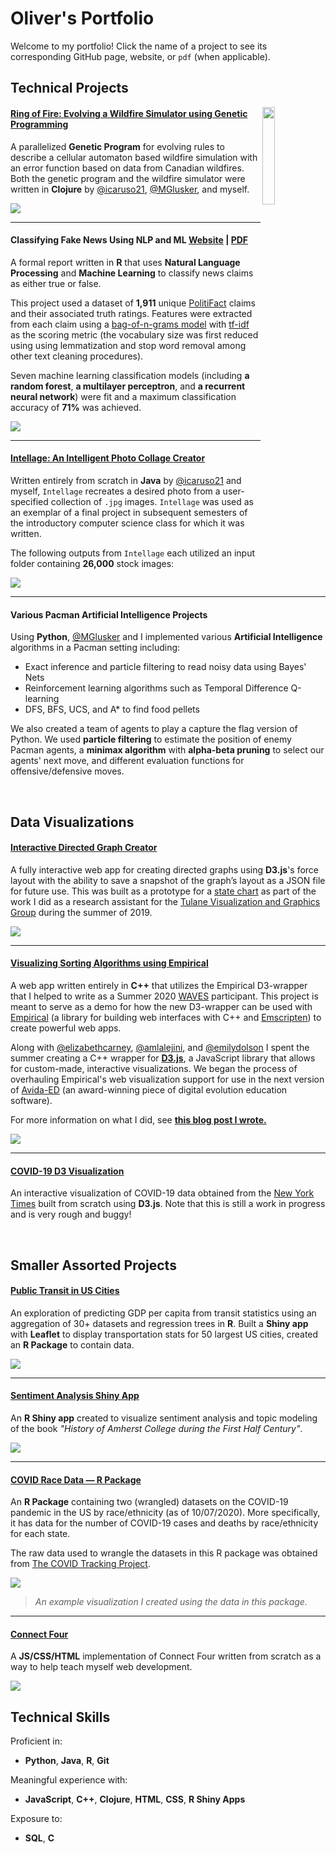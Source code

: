 # Oliver's Portfolio

Welcome to my portfolio! Click the name of a project to see its corresponding GitHub page, website, or  `pdf` (when applicable).

## Technical Projects

<img src="images/ring-of-fire.png?raw=true" width="20%" align="right"/>

#### [Ring of Fire: Evolving a Wildfire Simulator using Genetic Programming](https://github.com/Oliver-BE/ring-of-fire)

A parallelized **Genetic Program** for evolving rules to describe a cellular automaton based wildfire simulation with an error function based on data from Canadian wildfires. Both the genetic program and the wildfire simulator were written in **Clojure** by [@icaruso21](https://github.com/icaruso21), [@MGlusker](https://github.com/MGlusker), and myself.

<img src="images/fire-scar-comparison.png"/>

---

#### Classifying Fake News Using NLP and ML [Website](https://oliver-be.ml/fake-news-nlp/) | [PDF](/pdf/fake-news-nlp.pdf) 

A formal report written in **R** that uses **Natural Language Processing** and **Machine Learning** to classify news claims as either true or false. 

This project used a dataset of **1,911** unique [PolitiFact](https://www.politifact.com/) claims and their associated truth ratings. Features were extracted from each claim using a [bag-of-n-grams model](https://machinelearning.wtf/terms/bag-of-n-grams/) with [tf-idf](https://en.wikipedia.org/wiki/Tf%E2%80%93idf) as the scoring metric (the vocabulary size was first reduced using using lemmatization and stop word removal among other text cleaning procedures). 

Seven machine learning classification models (including **a random forest**, **a multilayer perceptron**, and **a recurrent neural network**) were fit and a maximum classification accuracy of **71%** was achieved.

<img src="images/fake-news.png"/>

---

#### [Intellage: An Intelligent Photo Collage Creator](https://github.com/Oliver-BE/intellage)

Written entirely from scratch in **Java** by [@icaruso21](https://github.com/icaruso21) and myself, `Intellage` recreates a desired photo from a user-specified collection of `.jpg` images. `Intellage` was used as an exemplar of a final project in subsequent semesters of the introductory computer science class for which it was written. 

The following outputs from `Intellage` each utilized an input folder containing **26,000** stock images:

<img src="images/intellage-sample.png?raw=true"/>

---

#### Various Pacman Artificial Intelligence Projects

Using **Python**, [@MGlusker](https://github.com/MGlusker) and I implemented various **Artificial Intelligence** algorithms in a Pacman setting including:
- Exact inference and particle filtering to read noisy data using Bayes' Nets
- Reinforcement learning algorithms such as Temporal Difference Q-learning
- DFS, BFS, UCS, and A* to find food pellets

We also created a team of agents to play a capture the flag version of Python. We used **particle filtering** to estimate the position of enemy Pacman agents, a **minimax algorithm** with **alpha-beta pruning** to select our agents' next move, and different evaluation functions for offensive/defensive moves. 

<br>

## Data Visualizations 

#### [Interactive Directed Graph Creator](https://oliver-be.ml/interactive-directed-graph-creator/)

A fully interactive web app for creating directed graphs using **D3.js**'s force layout with the ability to save a snapshot of the graph’s layout as a JSON file for future use. This was built as a prototype for a [state chart](https://www.tutorialspoint.com/uml/uml_statechart_diagram.html) as part of the work I did as a research assistant for the [Tulane Visualization and Graphics Group](https://tulanevisgraphics.bitbucket.io/) during the summer of 2019.

<img src="images/directed-graph.png?raw=true"/>

---

#### [Visualizing Sorting Algorithms using Empirical](https://oliver-be.ml/sorting-algorithms-d3/)

A web app written entirely in **C++** that utilizes the Empirical D3-wrapper that I helped to write as a Summer 2020 [WAVES](https://mmore500.com/waves/index.html) participant. This project is meant to serve as a demo for how the new D3-wrapper can be used with [Empirical](https://github.com/devosoft/Empirical) (a library for building web interfaces with C++ and [Emscripten](https://emscripten.org/)) to create powerful web apps.

Along with [@elizabethcarney](https://github.com/elizabethcarney), [@amlalejini](https://github.com/amlalejini), and [@emilydolson](https://github.com/emilydolson) I spent the summer creating a C++ wrapper for **[D3.js](https://D3js.org)**, a JavaScript library that allows for custom-made, interactive visualizations. We began the process of overhauling Empirical's web visualization support for use in the next version of [Avida-ED](https://avida-ed.msu.edu/) (an award-winning piece of digital evolution education software).

For more information on what I did, see **[this blog post I wrote.](https://mmore500.com/waves/blog/d3-sorting.html)**

<img src="images/d3-sorting.png"/>

---

#### [COVID-19 D3 Visualization](https://oliver-be.ml/covid-d3/) 

An interactive visualization of COVID-19 data obtained from the [New York Times](https://github.com/nytimes/covid-19-data) built from scratch using **D3.js**. Note that this is still a work in progress and is very rough and buggy!

<br>
 
## Smaller Assorted Projects

#### [Public Transit in US Cities](https://github.com/Oliver-BE/transit-gdp-project)

An exploration of predicting GDP per capita from transit statistics using an aggregation of 30+ datasets and regression trees in **R**.
Built a **Shiny app** with **Leaflet** to display transportation stats for 50 largest US cities, created an **R Package** to contain  data.

<img src="images/transit-shiny-app.png"/>

---

#### [Sentiment Analysis Shiny App](https://r.amherst.edu/apps/obaldwinedwards21/AmherstHistory/)

An **R Shiny app** created to visualize sentiment analysis and topic modeling of the book *"History of Amherst College during the First Half Century"*.


<img src="images/amherst-shiny.png"/>

---

#### [COVID Race Data — R Package](https://github.com/Oliver-BE/CovidRaceData)

An **R Package** containing two (wrangled) datasets on the COVID-19 pandemic in the US by race/ethnicity (as of 10/07/2020). More specifically, it has data for the number of COVID-19 cases and deaths by race/ethnicity for each state.

The raw data used to wrangle the datasets in this R package was obtained from [The COVID
Tracking
Project](https://covidtracking.com/race/about#download-the-data).
 
<img src="images/covid-race-1.png?raw=true"/> 

> *An example visualization I created using the data in this package.*

---

#### [Connect Four](https://oliver-be.ml/connect-four/)

A **JS/CSS/HTML** implementation of Connect Four written from scratch as a way to help teach myself web development.

<img src="images/connect-four.png"/>

<br>
 
## Technical Skills 

Proficient in:
* **Python**, **Java**, **R**, **Git**

Meaningful experience with:
* **JavaScript**, **C++**, **Clojure**, **HTML**, **CSS**, **R Shiny Apps**


Exposure to:
* **SQL**, **C**